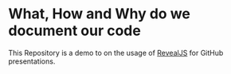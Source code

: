 # What, How and Why do we document our code

This Repository is a demo to on the usage of [RevealJS](https://revealjs.com) for GitHub presentations.
